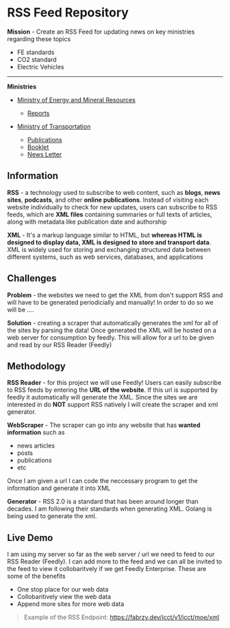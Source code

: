 # RSS Feed Repository

**Mission** - Create an RSS Feed for updating news on key ministries regarding these topics

- FE standards
- CO2 standard 
- Electric Vehicles 

---

**Ministries** 

- [Ministry of Energy and Mineral Resources](https://www.esdm.go.id/)
    - [Reports](https://www.esdm.go.id/id/publikasi/lain-lain)

- [Ministry of Transportation](https://www.dephub.go.id)
    - [Publications](https://www.dephub.go.id/post/kategori/publikasi-daftar-publikasi)
    - [Booklet](https://www.dephub.go.id/post/kategori/publikasi-booklet)
    - [News Letter](https://dephub.go.id/post/kategori/publikasi-newsletter)


## Information

**RSS** - a technology used to subscribe to web content, such as **blogs**, **news** **sites**, **podcasts**, and other **online publications**. Instead of visiting each website individually to check for new updates, users can subscribe to RSS feeds, which are **XML files** containing summaries or full texts of articles, along with metadata like publication date and authorship

**XML** - It's a markup language similar to HTML, but **whereas HTML is designed to display data, XML is designed to store and transport data**. XML is widely used for storing and exchanging structured data between different systems, such as web services, databases, and applications

## Challenges

**Problem** - the websites we need to get the XML from don't support RSS and will have to be generated periodicially and manually! In order to do so we will be ....

**Solution** - creating a scraper that automatically generates the xml for all of the sites by parsing the data! Once generated the XML will be hosted on a web server for consumption by feedly. This will allow for a url to be given and read by our RSS Reader (Feedly)


## Methodology

**RSS Reader** - for this project we will use Feedly! Users can easily subscribe to RSS feeds by entering the **URL of the website**. If this url is supported by feedly it automatically will generate the XML. Since the sites we are interested in do **NOT** support RSS natively I will create the scraper and xml generator.

**WebScraper** - The scraper can go into any website that has **wanted information** such as 

- news articles
- posts
- publications
- etc

Once I am given a url I can code the neccessary program to get the information and generate it into XML

**Generator** - RSS 2.0 is a standard that has been around longer than decades. I am following their standards when generating XML. Golang is being used to generate the xml.

## Live Demo

I am using my server so far as the web server / url we need to feed to our RSS Reader (Feedly). I can add more to the feed and we can all be invited to the feed to view it collobaritvely if we get Feedly Enterprise. These are some of the benefits

- One stop place for our web data
- Collobaritively view the web data
- Append more sites for more web data

> Example of the RSS Endpoint: https://fabrzy.dev/icct/v1/icct/moe/xml








